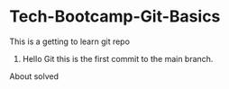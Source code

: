 # Tech-Bootcamp-Git-Basics
This is a getting to learn git repo
1. Hello Git this is the first commit to the main branch.

About
solved
